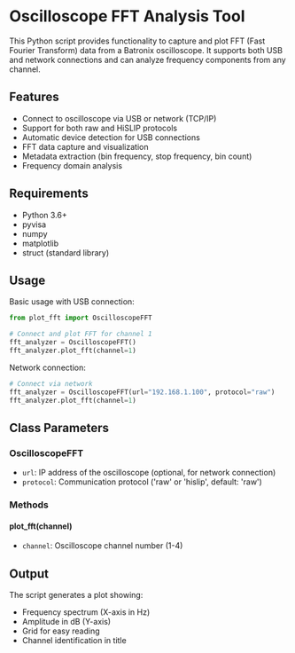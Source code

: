 # Oscilloscope FFT Analysis Tool

This Python script provides functionality to capture and plot FFT (Fast Fourier Transform) data from a Batronix oscilloscope. It supports both USB and network connections and can analyze frequency components from any channel.

## Features

- Connect to oscilloscope via USB or network (TCP/IP)
- Support for both raw and HiSLIP protocols
- Automatic device detection for USB connections
- FFT data capture and visualization
- Metadata extraction (bin frequency, stop frequency, bin count)
- Frequency domain analysis

## Requirements

- Python 3.6+
- pyvisa
- numpy
- matplotlib
- struct (standard library)

## Usage

Basic usage with USB connection:
```python
from plot_fft import OscilloscopeFFT

# Connect and plot FFT for channel 1
fft_analyzer = OscilloscopeFFT()
fft_analyzer.plot_fft(channel=1)
```

Network connection:
```python
# Connect via network
fft_analyzer = OscilloscopeFFT(url="192.168.1.100", protocol="raw")
fft_analyzer.plot_fft(channel=1)
```

## Class Parameters

### OscilloscopeFFT

- `url`: IP address of the oscilloscope (optional, for network connection)
- `protocol`: Communication protocol ('raw' or 'hislip', default: 'raw')

### Methods

#### plot_fft(channel)
- `channel`: Oscilloscope channel number (1-4)

## Output

The script generates a plot showing:
- Frequency spectrum (X-axis in Hz)
- Amplitude in dB (Y-axis)
- Grid for easy reading
- Channel identification in title
